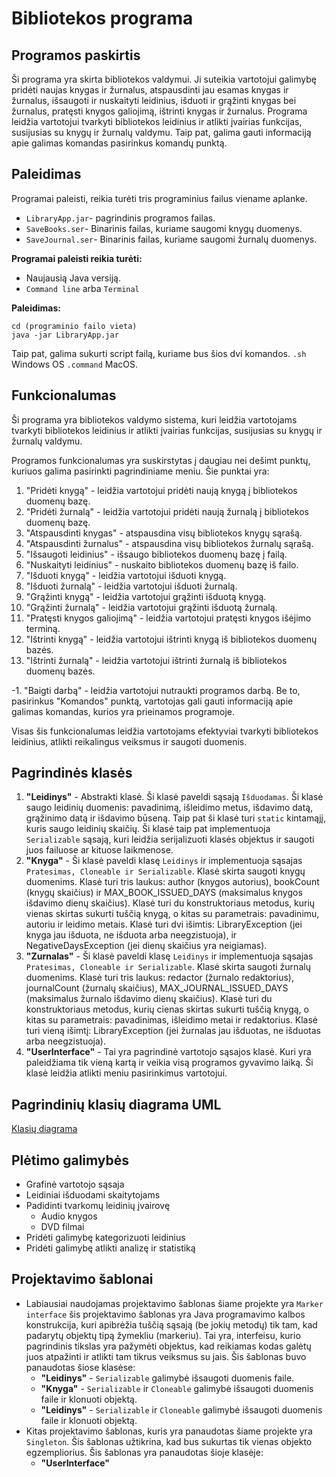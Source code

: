 # Bibliotekos programa

## Programos paskirtis

Ši programa yra skirta bibliotekos valdymui. Ji suteikia vartotojui galimybę pridėti naujas knygas ir žurnalus, atspausdinti jau esamas knygas ir žurnalus, išsaugoti ir nuskaityti leidinius, išduoti ir grąžinti knygas bei žurnalus, pratęsti knygos galiojimą, ištrinti knygas ir žurnalus. Programa leidžia vartotojui tvarkyti bibliotekos leidinius ir atlikti įvairias funkcijas, susijusias su knygų ir žurnalų valdymu. Taip pat, galima gauti informaciją apie galimas komandas pasirinkus komandų punktą.

## Paleidimas

Programai paleisti, reikia turėti tris programinius failus viename aplanke.
- ```LibraryApp.jar```- pagrindinis programos failas.
- ```SaveBooks.ser```- Binarinis failas, kuriame saugomi knygų duomenys.
- ```SaveJournal.ser```- Binarinis failas, kuriame saugomi žurnalų duomenys.

**Programai paleisti reikia turėti:**
- Naujausią Java versiją.
- ```Command line``` arba ```Terminal``` 

**Paleidimas:**
```
cd (programinio failo vieta)
java -jar LibraryApp.jar
```
Taip pat, galima sukurti script failą, kuriame bus šios dvi komandos.
```.sh``` Windows OS ```.command``` MacOS.

## Funkcionalumas

Ši programa yra bibliotekos valdymo sistema, kuri leidžia vartotojams tvarkyti bibliotekos leidinius ir atlikti įvairias funkcijas, susijusias su knygų ir žurnalų valdymu.

Programos funkcionalumas yra suskirstytas į daugiau nei dešimt punktų, kuriuos galima pasirinkti pagrindiniame meniu. Šie punktai yra:

1. "Pridėti knygą" - leidžia vartotojui pridėti naują knygą į bibliotekos duomenų bazę.
2. "Pridėti žurnalą" - leidžia vartotojui pridėti naują žurnalą į bibliotekos duomenų bazę.
3. "Atspausdinti knygas" - atspausdina visų bibliotekos knygų sąrašą.
4. "Atspausdinti žurnalus" - atspausdina visų bibliotekos žurnalų sąrašą.
5. "Išsaugoti leidinius" - išsaugo bibliotekos duomenų bazę į failą.
6. "Nuskaityti leidinius" - nuskaito bibliotekos duomenų bazę iš failo.
7. "Išduoti knygą" - leidžia vartotojui išduoti knygą.
8. "Išduoti žurnalą" - leidžia vartotojui išduoti žurnalą.
9. "Grąžinti knygą" - leidžia vartotojui grąžinti išduotą knygą.
10. "Grąžinti žurnalą" - leidžia vartotojui grąžinti išduotą žurnalą.
11. "Pratęsti knygos galiojimą" - leidžia vartotojui pratęsti knygos išėjimo terminą.
12. "Ištrinti knygą" - leidžia vartotojui ištrinti knygą iš bibliotekos duomenų bazės.
13. "Ištrinti žurnalą" - leidžia vartotojui ištrinti žurnalą iš bibliotekos duomenų bazės.

-1. "Baigti darbą" - leidžia vartotojui nutraukti programos darbą.
Be to, pasirinkus "Komandos" punktą, vartotojas gali gauti informaciją apie galimas komandas, kurios yra prieinamos programoje.

Visas šis funkcionalumas leidžia vartotojams efektyviai tvarkyti bibliotekos leidinius, atlikti reikalingus veiksmus ir saugoti duomenis.

## Pagrindinės klasės

1. **"Leidinys"** - Abstrakti klasė. Ši klasė paveldi sąsają ```Išduodamas```. Ši klasė saugo leidinių duomenis: pavadinimą, išleidimo metus, išdavimo datą, grąžinimo datą ir išdavimo būseną. Taip pat ši klasė turi ```static``` kintamąjį, kuris saugo leidinių skaičių. Ši klasė taip pat implementuoja ```Serializable``` sąsają, kuri leidžia serijalizuoti klasės objektus ir saugoti juos failuose ar kituose laikmenose.
2. **"Knyga"** - Ši klasė paveldi klasę ```Leidinys``` ir implementuoja sąsajas ```Pratesimas, Cloneable ir Serializable```. Klasė skirta saugoti knygų duomenims. Klasė turi tris laukus: author (knygos autorius), bookCount (knygų skaičius) ir MAX_BOOK_ISSUED_DAYS (maksimalus knygos išdavimo dienų skaičius). Klasė turi du konstruktoriaus metodus, kurių vienas skirtas sukurti tuščią knygą, o kitas su parametrais: pavadinimu, autoriu ir leidimo metais. Klasė turi dvi išimtis: LibraryException (jei knyga jau išduota, ne išduota arba neegzistuoja), ir NegativeDaysException (jei dienų skaičius yra neigiamas).
3. **"Zurnalas"** - Ši klasė paveldi klasę ```Leidinys``` ir implementuoja sąsajas ```Pratesimas, Cloneable ir Serializable```. Klasė skirta saugoti žurnalų duomenims. Klasė turi tris laukus: redactor (žurnalo redaktorius), journalCount (žurnalų skaičius), MAX_JOURNAL_ISSUED_DAYS (maksimalus žurnalo išdavimo dienų skaičius). Klasė turi du konstruktoriaus metodus, kurių cienas skirtas sukurti tuščią knygą, o kitas su parametrais: pavadinimas, išleidimo metai ir redaktorius. Klasė turi vieną išimtį: LibraryException (jei žurnalas jau išduotas, ne išduotas arba neegzistuoja).
4. **"UserInterface"** - Tai yra pagrindinė vartotojo sąsajos klasė. Kuri yra paleidžiama tik vieną kartą ir veikia visą programos gyvavimo laiką. Ši klasė leidžia atlikti meniu pasirinkimus vartotojui.

## Pagrindinių klasių diagrama UML

[Klasių diagrama](https://lucid.app/lucidchart/303d76dd-85e6-4713-b1e9-722843a213ca/edit?viewport_loc=-161%2C-11%2C2433%2C1361%2C0_0&invitationId=inv_ffdc62fe-4a34-41d8-a81d-531e6c3db57b)

## Plėtimo galimybės

- Grafinė vartotojo sąsaja
- Leidiniai išduodami skaitytojams
- Padidinti tvarkomų leidinių įvairovę
	- Audio knygos
	- DVD filmai
- Pridėti galimybę kategorizuoti leidinius
- Pridėti galimybę atlikti analizę ir statistiką

## Projektavimo šablonai

- Labiausiai naudojamas projektavimo šablonas šiame projekte yra ```Marker interface``` šis projektavimo šablonas yra Java programavimo kalbos konstrukcija, kuri apibrėžia tuščią sąsają (be jokių metodų) tik tam, kad padarytų objektų tipą žymekliu (markeriu). Tai yra, interfeisu, kurio pagrindinis tikslas yra pažymėti objektus, kad reikiamas kodas galėtų juos atpažinti ir atlikti tam tikrus veiksmus su jais. Šis šablonas buvo panaudotas šiose klasėse:
	- **"Leidinys"** - ```Serializable``` galimybė išsaugoti duomenis faile.
	- **"Knyga"** - ```Serializable``` ir ```Cloneable``` galimybė išsaugoti duomenis faile ir klonuoti objektą.
	- **"Leidinys"** - ```Serializable``` ir ```Cloneable``` galimybė išsaugoti duomenis faile ir klonuoti objektą.
- Kitas projektavimo šablonas, kuris yra panaudotas šiame projekte yra ```Singleton```. Šis šablonas užtikrina, kad bus sukurtas tik vienas objekto egzempliorius. Šis šablonas yra panaudotas šioje klasėje:
	- **"UserInterface"**


